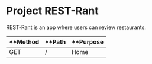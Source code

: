 # Project REST-Rant

REST-Rant is an app where users can review restaurants.

|**Method| **Path| **Purpose|
|:-------|:------|:---------|
|GET| /| Home|